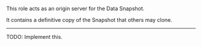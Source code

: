 This role acts as an origin server for the Data Snapshot.

It contains a definitive copy of the Snapshot that others may clone.

---

TODO: Implement this.
